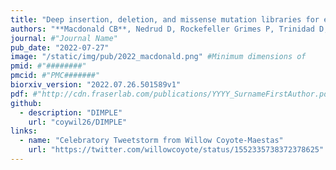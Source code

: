 ```yaml
---
title: "Deep insertion, deletion, and missense mutation libraries for exploring protein variation in evolution, disease, and biology"
authors: "**Macdonald CB**, Nedrud D, Rockefeller Grimes P, Trinidad D, **Fraser JS**, Coyote-Maestas W."
journal: #"Journal Name"
pub_date: "2022-07-27"
image: "/static/img/pub/2022_macdonald.png" #Minimum dimensions of
pmid: #"########"
pmcid: #"PMC#######"
biorxiv_version: "2022.07.26.501589v1"
pdf: #"http://cdn.fraserlab.com/publications/YYYY_SurnameFirstAuthor.pdf"
github:
  - description: "DIMPLE"
    url: "coywil26/DIMPLE"
links:
  - name: "Celebratory Tweetstorm from Willow Coyote-Maestas"
    url: "https://twitter.com/willowcoyote/status/1552335738372378625"
---
```

